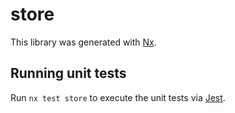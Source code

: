 # store

This library was generated with [Nx](https://nx.dev).

## Running unit tests

Run `nx test store` to execute the unit tests via [Jest](https://jestjs.io).
